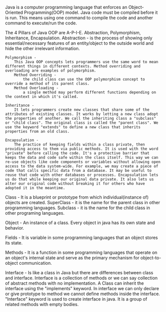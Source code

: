 Java is a computer programming language that enforces an Object-Oriented Programming(OOP) model. 
Java code must be compiled before it is run. This means using one command to compile the code and another command to execute/run the code. 

The 4 Pillars of Java OOP are A-P-I-E. Abstraction, Polymorphism, Inheritance, Encapsulation. 
    Abstraction - 
        is the process of showing only essential/necessary features of an entity/object to the outside world and hide the other irrelevant information. 
    
    Polymorphism - 
        This Java OOP concepts lets programmers use the same word to mean different things in different contexts. Method overriding and overloading are examples of polymorphism. 
        Method Overriding -
            the child class can use the OOP polymorphism concept to override a method of its parent class.
        Method Overloading -
            a single method may perform different functions depending on the context in which it's called. 
    
    Inheritance -
        It lets programmers create new classes that share some of the attributes of existing classes. It works by letting a new class adopt the properties of another. We call the inheriting class a "subclass" or "child class". The original class is called the "parent class". We use the keyword "extends" to define a new class that inherits properties from an old class.

    Encapsulation -
        The practice of keeping fields within a class private, then providing access to them via public methods. It is used with the word "private" before calling the code. It's a protective barrier that keeps the data and code safe within the class itself. This way we can re-use objects like code components or variables without allowing open access to the data system-wide. For example, we may create a piece of code that calls specific data from a database. It may be useful to reuse that code with other databases or processes. Encapsulation lets us do that while keeping our original data private. It also lets us alter our original code without breaking it for others who have adopted it in the meantime.

Class - 
    It is a blueprint or prototype from which individual(instance of) objects are created.
    SuperClass -
        it is the name for the parent class in other programming languages.
    Subclass -
        it is the name for the child class in other programing languages. 

Object - 
    An instance of a class. Every object in java has its own state and behavior. 

Fields -
    It is variable in some programming languages that an object stores its state.

Methods - 
    It is a function in some programming languages that operate on an object's internal state and serve as the primary mechanism for object-to-object communication.

Interface -
    Is like a class in Java but there are differences between class and interface. Interface is a collection of methods or we can say collection of abstract methods with no implementation. A Class can inherit the interface using the "implements" keyword. In interface we can only declare or give prototype to method we cannot define methods inside the interface. "Interface" keyword is used to create interface in java. It is a group of related methods with empty bodies. 

